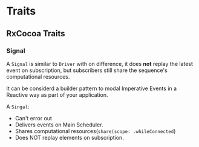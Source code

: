 # Traits

## RxCocoa Traits

### Signal

A `Signal` is similar to `Driver` with on difference, it does __not__ replay the latest event on subscription, but subscribers still share the sequence's computational resources.

It can be considerd a builder pattern to modal Imperative Events in a Reactive way as part of your application.

A `Singal`:

* Can't error out
* Delivers events on Main Scheduler.
* Shares computational resources(`share(scope: .whileConnected`)
* Does NOT replay elements on subscription.